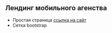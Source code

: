 ## Лендинг мобильного агенства
- Простая страница [ссылка на сайт](https://ownagge.github.io/Smart-Agensy-Landing-Page/)
- Сетка bootstrap

